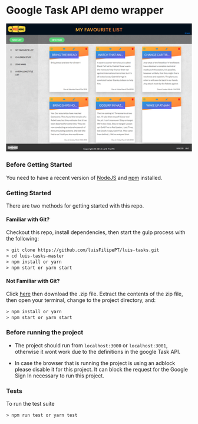 # Google Task API demo wrapper

![sample screen](https://github.com/luisFilipePT/luis-tasks/blob/master/screen.png "Sample screen")

### Before Getting Started

You need to have a recent version of [NodeJS](https://nodejs.org/en/) and [npm](https://www.npmjs.com) installed.

### Getting Started

There are two methods for getting started with this repo.

#### Familiar with Git?
Checkout this repo, install dependencies, then start the gulp process with the following:

```
> git clone https://github.com/luisFilipePT/luis-tasks.git
> cd luis-tasks-master
> npm install or yarn
> npm start or yarn start
```

#### Not Familiar with Git?
Click [here](https://github.com/luisFilipePT/luis-tasks/archive/master.zip) then download the .zip file.  Extract the contents of the zip file, then open your terminal, change to the project directory, and:

```
> npm install or yarn
> npm start or yarn start
```

### Before running the project

- The project should run from `localhost:3000` or `localhost:3001`, otherwise it wont work due to the definitions in the google Task API.

- In case the browser that is running the project is using an adblock please disable it for this project. It can block the request for the Google Sign In necessary to run this project.

### Tests

To run the test suite

```
> npm run test or yarn test
```
